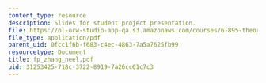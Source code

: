 ```yaml
---
content_type: resource
description: Slides for student project presentation.
file: https://ol-ocw-studio-app-qa.s3.amazonaws.com/courses/6-895-theory-of-parallel-systems-sma-5509-fall-2003/31253425718c372289197a26cc61c7c3_fp_zhang_neel.pdf
file_type: application/pdf
parent_uid: 0fcc1f6b-f683-c4ec-4863-7a5a7625fb99
resourcetype: Document
title: fp_zhang_neel.pdf
uid: 31253425-718c-3722-8919-7a26cc61c7c3
---
```

